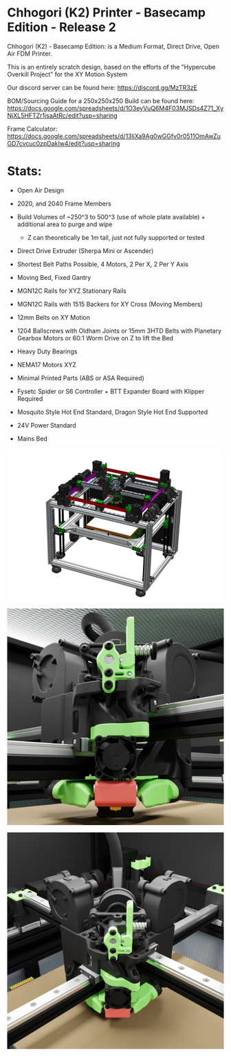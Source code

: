 # Chhogori (K2) Printer - Basecamp Edition - Release 2

Chhogori (K2) - Basecamp Edition: is a Medium Format, Direct Drive, Open Air FDM Printer.

This is an entirely scratch design, based on the efforts of the "Hypercube Overkill Project" for the XY Motion System

Our discord server can be found here: https://discord.gg/MzTR3zE

BOM/Sourcing Guide for a 250x250x250 Build can be found here: https://docs.google.com/spreadsheets/d/1O3eyVuQ6M4F03MJSDs4Z71_XyNjXL5HFTZr1jsaAtRc/edit?usp=sharing

Frame Calculator: https://docs.google.com/spreadsheets/d/13liXa9Ag0wGGfv0r0511OmAwZuGD7cvcuc0zpDakIw4/edit?usp=sharing

# Stats:
- Open Air Design
- 2020, and 2040 Frame Members
- Build Volumes of ~250^3 to 500^3 (use of whole plate available) + additional area to purge and wipe
     - Z can theoretically be 1m tall, just not fully supported or tested

- Direct Drive Extruder (Sherpa Mini or Ascender)

- Shortest Belt Paths Possible, 4 Motors, 2 Per X, 2 Per Y Axis
- Moving Bed, Fixed Gantry

- MGN12C Rails for XYZ Stationary Rails
- MGN12C Rails with 1515 Backers for XY Cross (Moving Members)
- 12mm Belts on XY Motion 
- 1204 Ballscrews with Oldham Joints or 15mm 3HTD Belts with Planetary Gearbox Motors or 60:1 Worm Drive on Z to lift the Bed
- Heavy Duty Bearings
- NEMA17 Motors XYZ

- Minimal Printed Parts (ABS or ASA Required)

- Fysetc Spider or S6 Controller + BTT Expander Board with Klipper Required
- Mosquito Style Hot End Standard, Dragon Style Hot End Supported
- 24V Power Standard
- Mains Bed

![Image of Machine with Panels](Release_2/Images/K2_BC_ISO_CAD_1.PNG?raw=true)

![Image of Toolhead 1](Release_2/Images/1800px_k2_r2_render_toolhead_lower.png?raw=true)

![Image of Toolhead 2](Release_2/Images/1800px_k2_r2_render_toolhead_upper.png?raw=true)
